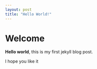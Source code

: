 ```yaml
---
layout: post
title: "Hello World!"
---
```


# Welcome

**Hello world**, this is my first jekyll blog post.

I hope you like it